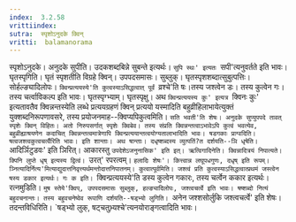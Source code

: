 ```yaml
---
index:  3.2.58
vrittiindex: 
sutra:  स्पृशोऽनुदके क्विन्
vritti:  balamanorama 
---
```


स्पृशोऽनुदके। अनुदके सुपीति। उदकशब्दबिन्ने सुबन्ते इत्यर्थः। `सुपि स्थः' इत्यतः `सपी'त्यनुवर्तते इति भावः। घृतस्पृगिति। घृतं स्पृशतीति विग्रहे क्विन्। उपपदसमासः। सुब्लुक्। घृतस्पृशशब्दात्सुबुत्पत्तिः। सोर्हल्ङ्यादिलोपः। `क्विन्प्रत्ययस्ये'ति कुत्वस्याऽसिद्धत्वात् पूर्वं `व्रश्चे'ति षः।तस्य जश्त्वेन डः। तस्य कुत्वेन गः। तस्य चर्त्वाविकल्प इति भावः। घृतस्पृग्भ्याम्। घृतस्पृक्षु। अथ `क्विन्प्रत्ययस्य कुः' इत्यत्र `क्विनः कुः' इत्यतावतैव क्विन्नन्तस्येति लब्धे प्रत्ययग्रहणं क्विन् प्रत्ययो यस्मादिति बहुव्रीहिलाभायेत्युक्तं युक्शब्दनिरूपणावसरे, तस्य प्रयोजनमाह--क्विप्यपिकुत्वमिति। `सति भवती'ति शेषः। अनुदके सुप्युपपदे तावत् स्पृशेः क्विन् विहितः। अतो निरुपसर्गात् स्पृशेः क्विबेव। तस्य संप्रति क्विन्नन्तत्वाऽभावेऽपि कुत्वं भवत्येव, बहुव्रीह्याश्रयणेन कदाचित् क्विन्नन्तत्वमात्रेणापि क्विन्प्रत्ययान्तत्वयोग्यतालाभादिति भावः। षडगकाः प्राग्वदिति। षत्वजश्त्वकुत्वचर्त्वैरिति भावः। इति शान्ताः। अथ षान्ताः। दधृष्शब्दस्य व्युत्पतिं?त दर्शयति--ञि धृषेति। `आदिर्ञिटुडवः' इति ञिरित्। आकारस्तु `उपदेशेऽजनुनासिक' इति इत्। ऋत्विगादिनेति। क्विन्नादित्रयं निपात्यते। क्पिनि लुप्ते धृष् इत्यस्य द्वित्वं। `उरत्' रपरत्वम्। `हलादिः शेषः'। कित्त्वान्न लघूपधगुणः, दधृष् इति रूपम्। ञ्नित्यादिर्नित्य'मित्याद्युदात्तनिवृत्त्यर्थमन्तोदात्तनिपातनम्। कुत्वात्पूर्वमिति। जश्त्वं प्रति कुत्वस्याऽसिद्धत्वात्प्रथमं जस्त्वेन षस्य डकार इत्यर्थः। गः क इति। `क्विन्प्रत्ययस्ये'ति डस्य कुत्वेन गकारः, तस्य चर्त्वेन ककार इत्यर्थः। रत्नमुडिति। `मुष स्तेये'क्विप्, उपपदसमासः सुब्लुक्, हल्ङ्यादिलोपः, जश्त्वचर्त्वे इति भावः। षष्शब्दो नित्यं बहुवचनान्तः। तस्य बहुवचनेष्वेव रूपाणि दर्शयति--षड्भ्यो लुगिति। `अनेन जश्शसोर्लुकि जश्त्वचर्त्वे' इति शेषः। तदन्तविधिरिति। `षड्भ्यो लुक्, षट्चतुभ्र्यश्चे'त्यनयोराङ्गत्वादिति भावः। 

